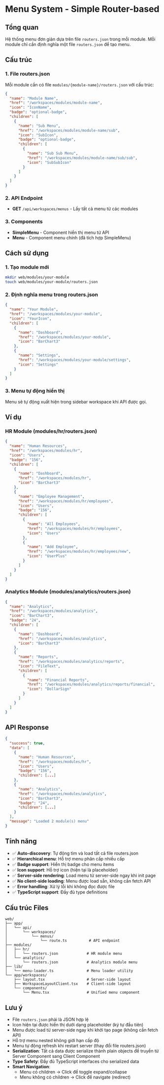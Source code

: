 # Menu System - Simple Router-based

## Tổng quan

Hệ thống menu đơn giản dựa trên file `routers.json` trong mỗi module. Mỗi module chỉ cần định nghĩa một file `routers.json` để tạo menu.

## Cấu trúc

### 1. File routers.json

Mỗi module cần có file `modules/{module-name}/routers.json` với cấu trúc:

```json
{
  "name": "Module Name",
  "href": "/workspaces/modules/module-name",
  "icon": "IconName",
  "badge": "optional-badge",
  "children": [
    {
      "name": "Sub Menu",
      "href": "/workspaces/modules/module-name/sub",
      "icon": "SubIcon",
      "badge": "optional-badge",
      "children": [
        {
          "name": "Sub Sub Menu",
          "href": "/workspaces/modules/module-name/sub/sub",
          "icon": "SubSubIcon"
        }
      ]
    }
  ]
}
```

### 2. API Endpoint

- **GET** `/api/workspaces/menus` - Lấy tất cả menu từ các modules

### 3. Components

- **SimpleMenu** - Component hiển thị menu từ API
- **Menu** - Component menu chính (đã tích hợp SimpleMenu)

## Cách sử dụng

### 1. Tạo module mới

```bash
mkdir web/modules/your-module
touch web/modules/your-module/routers.json
```

### 2. Định nghĩa menu trong routers.json

```json
{
  "name": "Your Module",
  "href": "/workspaces/modules/your-module",
  "icon": "YourIcon",
  "children": [
    {
      "name": "Dashboard",
      "href": "/workspaces/modules/your-module",
      "icon": "BarChart3"
    },
    {
      "name": "Settings",
      "href": "/workspaces/modules/your-module/settings",
      "icon": "Settings"
    }
  ]
}
```

### 3. Menu tự động hiển thị

Menu sẽ tự động xuất hiện trong sidebar workspace khi API được gọi.

## Ví dụ

### HR Module (modules/hr/routers.json)

```json
{
  "name": "Human Resources",
  "href": "/workspaces/modules/hr",
  "icon": "Users",
  "badge": "156",
  "children": [
    {
      "name": "Dashboard",
      "href": "/workspaces/modules/hr",
      "icon": "BarChart3"
    },
    {
      "name": "Employee Management",
      "href": "/workspaces/modules/hr/employees",
      "icon": "Users",
      "badge": "156",
      "children": [
        {
          "name": "All Employees",
          "href": "/workspaces/modules/hr/employees",
          "icon": "Users"
        },
        {
          "name": "Add Employee",
          "href": "/workspaces/modules/hr/employees/new",
          "icon": "UserPlus"
        }
      ]
    }
  ]
}
```

### Analytics Module (modules/analytics/routers.json)

```json
{
  "name": "Analytics",
  "href": "/workspaces/modules/analytics",
  "icon": "BarChart3",
  "badge": "24",
  "children": [
    {
      "name": "Dashboard",
      "href": "/workspaces/modules/analytics",
      "icon": "BarChart3"
    },
    {
      "name": "Reports",
      "href": "/workspaces/modules/analytics/reports",
      "icon": "FileText",
      "children": [
        {
          "name": "Financial Reports",
          "href": "/workspaces/modules/analytics/reports/financial",
          "icon": "DollarSign"
        }
      ]
    }
  ]
}
```

## API Response

```json
{
  "success": true,
  "data": [
    {
      "name": "Human Resources",
      "href": "/workspaces/modules/hr",
      "icon": "Users",
      "badge": "156",
      "children": [...]
    },
    {
      "name": "Analytics",
      "href": "/workspaces/modules/analytics",
      "icon": "BarChart3",
      "badge": "24",
      "children": [...]
    }
  ],
  "message": "Loaded 2 module(s) menu"
}
```

## Tính năng

- ✅ **Auto-discovery**: Tự động tìm và load tất cả file routers.json
- ✅ **Hierarchical menu**: Hỗ trợ menu phân cấp nhiều cấp
- ✅ **Badge support**: Hiển thị badge cho menu items
- ✅ **Icon support**: Hỗ trợ icon (hiện tại là placeholder)
- ✅ **Server-side rendering**: Load menu từ server-side ngay khi init page
- ✅ **No client-side loading**: Menu được load sẵn, không cần fetch API
- ✅ **Error handling**: Xử lý lỗi khi không đọc được file
- ✅ **TypeScript support**: Đầy đủ type definitions

## Cấu trúc Files

```
web/
├── app/
│   └── api/
│       └── workspaces/
│           └── menus/
│               └── route.ts          # API endpoint
├── modules/
│   ├── hr/
│   │   └── routers.json             # HR module menu
│   └── analytics/
│       └── routers.json             # Analytics module menu
├── lib/
│   └── menu-loader.ts               # Menu loader utility
└── app/workspaces/
    ├── layout.tsx                   # Server-side layout
    ├── WorkspaceLayoutClient.tsx    # Client-side layout
    └── components/
        └── Menu.tsx                 # Unified menu component
```

## Lưu ý

- File `routers.json` phải là JSON hợp lệ
- Icon hiện tại được hiển thị dưới dạng placeholder (ký tự đầu tiên)
- Menu được load từ server-side ngay khi khởi tạo page (không cần fetch API)
- Hỗ trợ menu nested không giới hạn cấp độ
- Menu tự động refresh khi restart server (thay đổi file routers.json)
- **Serialization**: Tất cả data được serialize thành plain objects để truyền từ Server Component sang Client Component
- **Type Safety**: Đầy đủ TypeScript interfaces cho serialized data
- **Smart Navigation**:
  - Menu có children → Click để toggle expand/collapse
  - Menu không có children → Click để navigate (redirect)

